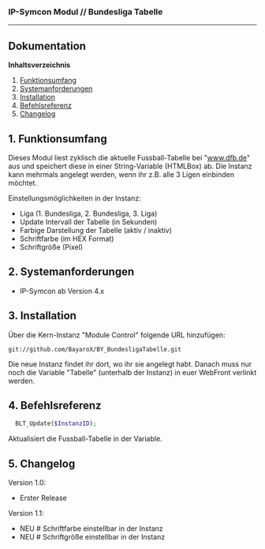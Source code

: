 ### IP-Symcon Modul // Bundesliga Tabelle
---

## Dokumentation

**Inhaltsverzeichnis**

1. [Funktionsumfang](#1-funktionsumfang) 
2. [Systemanforderungen](#2-systemanforderungen)
3. [Installation](#3-installation)
4. [Befehlsreferenz](#4-befehlsreferenz)
5. [Changelog](#5-changelog) 


## 1. Funktionsumfang
Dieses Modul liest zyklisch die aktuelle Fussball-Tabelle bei "www.dfb.de"
aus und speichert diese in einer String-Variable (HTMLBox) ab. Die Instanz kann
mehrmals angelegt werden, wenn ihr z.B. alle 3 Ligen einbinden möchtet.

Einstellungsmöglichkeiten in der Instanz:
- Liga (1. Bundesliga, 2. Bundesliga, 3. Liga)
- Update Intervall der Tabelle (in Sekunden)
- Farbige Darstellung der Tabelle (aktiv / inaktiv)
- Schriftfarbe (im HEX Format)
- Schriftgröße (Pixel)


## 2. Systemanforderungen
- IP-Symcon ab Version 4.x


## 3. Installation
Über die Kern-Instanz "Module Control" folgende URL hinzufügen:

`git://github.com/BayaroX/BY_BundesligaTabelle.git`

Die neue Instanz findet ihr dort, wo ihr sie angelegt habt.
Danach muss nur noch die Variable "Tabelle" (unterhalb der Instanz) in euer WebFront verlinkt werden.


## 4. Befehlsreferenz
```php
  BLT_Update($InstanzID);
```
Aktualisiert die Fussball-Tabelle in der Variable.


## 5. Changelog
Version 1.0:
  - Erster Release

Version 1.1:
  - NEU # Schriftfarbe einstellbar in der Instanz
  - NEU # Schriftgröße einstellbar in der Instanz